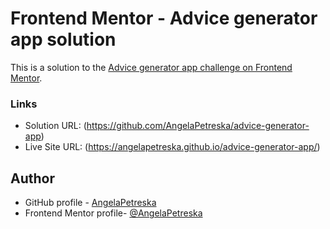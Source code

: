# Frontend Mentor - Advice generator app solution

This is a solution to the [Advice generator app challenge on Frontend Mentor](https://www.frontendmentor.io/challenges/advice-generator-app-QdUG-13db).

### Links
- Solution URL: (https://github.com/AngelaPetreska/advice-generator-app)
- Live Site URL: (https://angelapetreska.github.io/advice-generator-app/)

## Author
- GitHub profile - [AngelaPetreska](https://github.com/AngelaPetreska)
- Frontend Mentor profile- [@AngelaPetreska](https://www.frontendmentor.io/profile/AngelaPetreska)